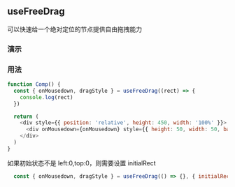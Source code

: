 ## useFreeDrag

可以快速给一个绝对定位的节点提供自由拖拽能力

### 演示

<code src="./demo.tsx"></code>

### 用法

```javascript
function Comp() {
  const { onMousedown, dragStyle } = useFreeDrag((rect) => {
    console.log(rect)
  })

  return (
    <div style={{ position: 'relative', height: 450, width: '100%' }}>
      <div onMousedown={onMousedown} style={{ height: 50, width: 50, backgroundColor: 'blue', ...dragStyle }} />
    </div>
  )
}
```

如果初始状态不是 left:0,top:0，则需要设置 initialRect

```javascript
  const { onMousedown, dragStyle } = useFreeDrag(() => {}, { initialRect: { left: 10, top: 10 })
```
